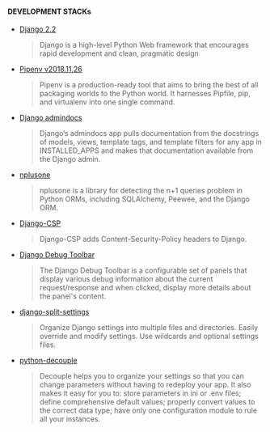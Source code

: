 #### DEVELOPMENT STACKs

+ [Django 2.2](https://www.djangoproject.com/)

    > Django is a high-level Python Web framework that encourages rapid development and clean, pragmatic design

+ [Pipenv v2018.11.26](https://pipenv.readthedocs.io)

    > Pipenv is a production-ready tool that aims to bring the best of all packaging worlds to the Python world. It harnesses Pipfile, pip, and virtualenv into one single command.

+ [Django admindocs](https://docs.djangoproject.com/en/2.2/ref/contrib/admin/admindocs/)

    > Django’s admindocs app pulls documentation from the docstrings of models, views, template tags, and template filters for any app in INSTALLED_APPS and makes that documentation available from the Django admin.

+ [nplusone](https://github.com/jmcarp/nplusone)

    > nplusone is a library for detecting the n+1 queries problem in Python ORMs, including SQLAlchemy, Peewee, and the Django ORM.

+ [Django-CSP](https://github.com/mozilla/django-csp)

    > Django-CSP adds Content-Security-Policy headers to Django.

+ [Django Debug Toolbar](https://github.com/jazzband/django-debug-toolbar)

    > The Django Debug Toolbar is a configurable set of panels that display various debug information about the current request/response and when clicked, display more details about the panel's content.

+ [django-split-settings](https://github.com/sobolevn/django-split-settings)

    > Organize Django settings into multiple files and directories. Easily override and modify settings. Use wildcards and optional settings files.

+ [python-decouple](https://github.com/henriquebastos/python-decouple)

    > Decouple helps you to organize your settings so that you can change parameters without having to redeploy your app. It also makes it easy for you to: store parameters in ini or .env files; define comprehensive default values; properly convert values to the correct data type; have only one configuration module to rule all your instances.
